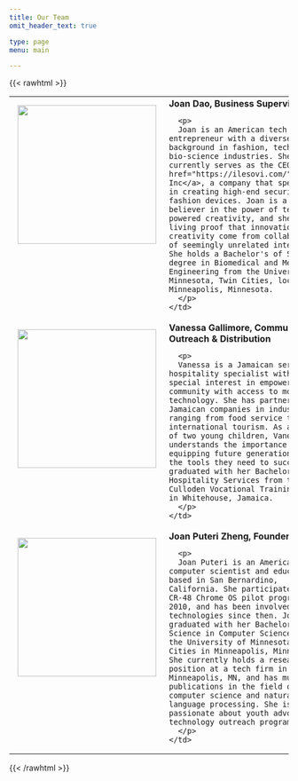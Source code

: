 ```yaml
---
title: Our Team
omit_header_text: true

type: page
menu: main

---
```




{{< rawhtml >}}

 <table>
  <tr style="vertical-align:top">
    <td style="width:33%; padding: 15px;">
        <img src="/images/bio-joan-dao.jpg" width="250">
    </td>
    <td>
      <b>Joan Dao, Business Supervisor</b>
      
      <p>
      Joan is an American tech entrepreneur with a diverse background in fashion, tech, and bio-science industries. She currently serves as the CEO of <a href="https://ilesovi.com/">Ilesovi Inc</a>, a company that specializes in creating high-end security IoT fashion devices. Joan is a firm believer in the power of tech-powered creativity, and she is living proof that innovation and creativity come from collaboration of seemingly unrelated interests. She holds a Bachelor's of Science degree in Biomedical and Medical Engineering from the University of Minnesota, Twin Cities, located in Minneapolis, Minnesota.
      </p>
    </td>
  </tr>

  <tr style="vertical-align:top">
    <td style="width:33%; padding: 15px;">
        <img src="/images/bio-vanessa-gallimore.jpg" width="250">
    </td>
    <td>
      <b>Vanessa Gallimore, Community Outreach & Distribution</b>
      
      <p>
      Vanessa is a Jamaican service and hospitality specialist with a special interest in empowering her community with access to modern technology. She has partnered with Jamaican companies in industries ranging from food service to international tourism. As a mother of two young children, Vanessa understands the importance of equipping future generations with the tools they need to succeed. She graduated with her Bachelor's in Hospitality Services from the Culloden Vocational Training Center in Whitehouse, Jamaica.
      </p>
    </td>
  </tr>

  <tr style="vertical-align:top">
    <td style="width:33%; padding: 15px;">
        <img src="/images/bio-joan-zheng.jpg" width="250">
    </td>
    <td>
    <b>Joan Puteri Zheng, Founder</b>
      
      <p>
      Joan Puteri is an American computer scientist and educator based in San Bernardino, California. She participated in the CR-48 Chrome OS pilot program in 2010, and has been involved in web technologies since then. Joan graduated with her Bachelor's of Science in Computer Science from the University of Minnesota, Twin Cities in Minneapolis, Minnesota. She currently holds a research position at a tech firm in Minneapolis, MN, and has multiple publications in the field of computer science and natural language processing. She is passionate about youth advocacy and technology outreach programs. 
      </p>
    </td>
  </tr>
</table> 
{{< /rawhtml >}}
